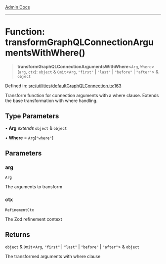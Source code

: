 [Admin Docs](/)

***

# Function: transformGraphQLConnectionArgumentsWithWhere()

> **transformGraphQLConnectionArgumentsWithWhere**\<`Arg`, `Where`\>(`arg`, `ctx`): `object` & `Omit`\<`Arg`, `"first"` \| `"last"` \| `"before"` \| `"after"`\> & `object`

Defined in: [src/utilities/defaultGraphQLConnection.ts:163](https://github.com/PalisadoesFoundation/talawa-api/blob/36e30b39ce897bdded5fea4859d9ae00485b5a4c/src/utilities/defaultGraphQLConnection.ts#L163)

Transform function for connection arguments with a where clause.
Extends the base transformation with where handling.

## Type Parameters

• **Arg** *extends* `object` & `object`

• **Where** = `Arg`\[`"where"`\]

## Parameters

### arg

`Arg`

The arguments to transform

### ctx

`RefinementCtx`

The Zod refinement context

## Returns

`object` & `Omit`\<`Arg`, `"first"` \| `"last"` \| `"before"` \| `"after"`\> & `object`

The transformed arguments with where clause
